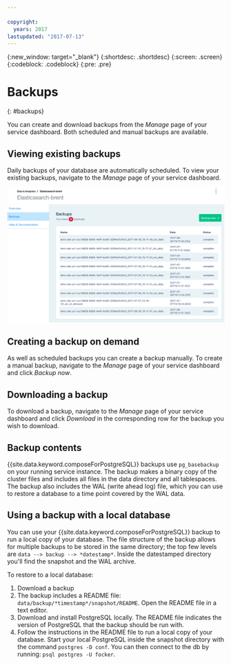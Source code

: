 ```yaml
---

copyright:
  years: 2017
lastupdated: "2017-07-13"
---
```


{:new_window: target="_blank"}
{:shortdesc: .shortdesc}
{:screen: .screen}
{:codeblock: .codeblock}
{:pre: .pre}

# Backups
{: #backups}

You can create and download backups from the *Manage* page of your service dashboard. Both scheduled and manual backups are available.

## Viewing existing backups

Daily backups of your database are automatically scheduled. To view your existing backups, navigate to the *Manage* page of your service dashboard. 

![Backups](./images/pgbackups.png "A list of backups in the service dashboard")

## Creating a backup on demand

As well as scheduled backups you can create a backup manually. To create a manual backup, navigate to the *Manage* page of your service dashboard and click *Backup now*.

## Downloading a backup

To download a backup, navigate to the *Manage* page of your service dashboard and click *Download* in the corresponding row for the backup you wish to download.

## Backup contents

{{site.data.keyword.composeForPostgreSQL}} backups use `pg_basebackup` on your running service instance. The backup makes a binary copy of the cluster files and includes all files in the data directory and all tablespaces. The backup also includes the WAL (write ahead log) file, which you can use to restore a database to a time point covered by the WAL data.

## Using a backup with a local database

You can use your {{site.data.keyword.composeForPostgreSQL}} backup to run a local copy of your database. The file structure of the backup allows for multiple backups to be stored in the same directory; the top few levels are `data --> backup --> *datestamp*`. Inside the datestamped directory you'll find the snapshot and the WAL archive.

To restore to a local database:

1. Download a backup
2. The backup includes a README file: `data/backup/*timestamp*/snapshot/README`. Open the README file in a text editor.
3. Download and install PostgreSQL locally. The README file indicates the version of PostgreSQL that the backup should be run with.
4. Follow the instructions in the README file to run a local copy of your database. Start your local PostgreSQL inside the snapshot directory with the command `postgres -D conf`. You can then connect to the db by running: `psql postgres -U focker`.
